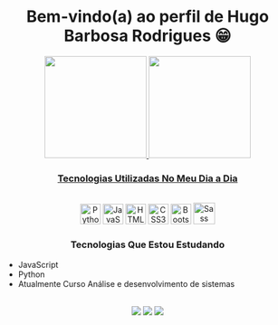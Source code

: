 <h1 align="center">Bem-vindo(a) ao perfil de Hugo Barbosa Rodrigues  😁</h1>
 <div>
 <div align="center">
   <a href="https://github.com/hugobr72">
   <img height="180em" src="https://github-readme-stats.vercel.app/api?username=hugobr72&show_icons=true&theme=radical&include_all_commits=true&count_private=true"/>
   <img height="180em" src="https://github-readme-stats.vercel.app/api/top-langs/?username=hugobr72&layout=compact&langs_count=6&theme=radical"/>
</div>
 <h3 align="center">Tecnologias Utilizadas No Meu Dia a Dia</h3>
  <div align="center" valign="top">
<div style="display: inline_block"><br>
  <a href="https://www.python.org/" target="_blank" rel="noreferrer"><img src="https://raw.githubusercontent.com/danielcranney/readme-generator/main/public/icons/skills/python-colored.svg" width="36" height="36" alt="Python" /></a>
  <a href="https://developer.mozilla.org/en-US/docs/Web/JavaScript" target="_blank" rel="noreferrer"><img src="https://raw.githubusercontent.com/danielcranney/readme-generator/main/public/icons/skills/javascript-colored.svg" width="36" height="36" alt="JavaScript" /></a>
  <a href="https://developer.mozilla.org/en-US/docs/Glossary/HTML5" target="_blank" rel="noreferrer"><img src="https://raw.githubusercontent.com/danielcranney/readme-generator/main/public/icons/skills/html5-colored.svg" width="36" height="36" alt="HTML5" /></a>
  <a href="https://www.w3.org/TR/CSS/#css" target="_blank" rel="noreferrer"><img src="https://raw.githubusercontent.com/danielcranney/readme-generator/main/public/icons/skills/css3-colored.svg" width="36" height="36" alt="CSS3" /></a>
  <a href="https://getbootstrap.com/" target="_blank" rel="noreferrer"><img src="https://raw.githubusercontent.com/danielcranney/readme-generator/main/public/icons/skills/bootstrap-colored.svg" width="36" height="36" alt="Bootstrap" /></a>
   <a href="https://sass-lang.com/" target="_blank" rel="noreferrer"><img src="https://sass-lang.com/assets/img/logos/logo-b6e1ef6e.svg" width="38" height="38" alt="Sass" /></a>
</div>
</div>
 </div>
 <div>
 <h3 align="center"> Tecnologias Que Estou Estudando</h3>
  <ul>
  <li>JavaScript</li>
  <li>Python</li>
  <li>Atualmente Curso Análise e desenvolvimento de sistemas</li>
  </ul>
 </div> 
 
 <br>
 <div align="center">
<div> 
  <a href="https://instagram.com/hugobrod_" target="_blank"><img src="https://img.shields.io/badge/-Instagram-%23E4405F?style=for-the-badge&logo=instagram&logoColor=white" target="_blank"></a>
  <a href = "mailto:hugobrod72@gmail.com"><img src="https://img.shields.io/badge/-Gmail-%23333?style=for-the-badge&logo=gmail&logoColor=white" target="_blank"></a>
  <a href="https://www.linkedin.com/in/hugo-barbosa-rodrigues-090797243/" target="_blank"><img src="https://img.shields.io/badge/-LinkedIn-%230077B5?style=for-the-badge&logo=linkedin&logoColor=white" target="_blank"></a> 
 </div>
  </div>
 

